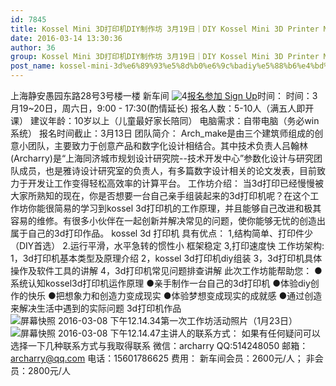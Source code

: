 ```yaml
---
id: 7845
title: Kossel Mini 3D打印机DIY制作坊 3月19日｜DIY Kossel Mini 3D Printer Mar.19th
date: 2016-03-14 13:30:36
author: 36
group: Kossel Mini 3D打印机DIY制作坊 3月19日｜DIY Kossel Mini 3D Printer Mar.19th
post_name: kossel-mini-3d%e6%89%93%e5%8d%b0%e6%9c%badiy%e5%88%b6%e4%bd%9c%e5%9d%8a-3%e6%9c%8819%e6%97%a5%ef%bd%9cdiy-kossel-mini-3d-printer-mar-19th
---
```


上海静安愚园东路28号3号楼一楼 新车间 ![4](http://139.162.84.35/wp-content/uploads/2016/01/4-1.jpg)[报名参加 Sign Up](http://www.huodongxing.com/event/1325212164100 "立即报名")时间： 时间：3月19~20日，周六日，9:00 - 17:30(酌情延长) 报名人数：5-10人（满五人即开课） 建议年龄：10岁以上（儿童最好家长陪同） 电脑需求：自带电脑（务必win系统） 报名时间截止：3月13日 团队简介： Arch_make是由三个建筑师组成的创意小团队，主要致力于创意产品和数字化设计相结合。其中技术负责人吕翰林(Archarry)是“上海同济城市规划设计研究院--技术开发中心”参数化设计与研究团队成员，也是雅诗设计研究室的负责人，有多篇数字设计相关的论文发表，目前致力于开发让工作变得轻松高效率的计算平台。 工作坊介绍： 当3d打印已经慢慢被大家所熟知的现在，你是否想要一台自己亲手组装起来的3d打印机呢？在这个工作坊你能很简易的学习到kossel 3d打印机的工作原理，并且能够自己改进和极其容易的维修。有很多小伙伴在一起创新并解决常见的问题，使你能够无忧的创造出属于自己的3d打印作品。 kossel 3d 打印机 具有优点： 1,结构简单、打印件少（DIY首选） 2.运行平滑，水平急转的惯性小 框架稳定 3,打印速度快 工作坊架构: 1，3d打印机基本类型及原理介绍 2，kossel 3d打印机diy组装 3，3d打印机具体操作及软件工具的讲解 4，3d打印机常见问题排查讲解 此次工作坊能帮助您：  ●系统认知kossel3d打印机运作原理  ●亲手制作一台自己的3d打印机  ●体验diy创作的快乐  ●把想象力和创造力变成现实  ●体验梦想变成现实的成就感  ●通过创造来解决生活中遇到的实际问题 3d打印机作品![屏幕快照 2016-03-08 下午12.14.34](http://139.162.84.35/wp-content/uploads/2016/03/屏幕快照-2016-03-08-下午12.14.34.png)第一次工作坊活动照片（1月23日）![屏幕快照 2016-03-08 下午12.14.47](http://139.162.84.35/wp-content/uploads/2016/03/屏幕快照-2016-03-08-下午12.14.47.png)主讲人的联系方式： 如果有任何疑问可以选择一下几种联系方式与我取得联系 微信：archarry QQ:514248050 邮箱：archarry@qq.com 电话：15601786625 费用： 新车间会员：2600元/人； 非会员：2800元/人